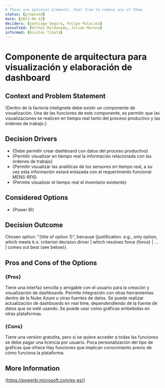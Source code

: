 ```yaml
---
# These are optional elements. Feel free to remove any of them.
status: {proposed}
date: {2023-06-22}
deciders: {Santiago Segura, Felipe Palacios}
consulted: {Vilhai Maldonado, Julián Moreno}
informed: {Nicolás Tibatá}
---
```

# Componente de arquitectura para visualización y elaboración de dashboard

## Context and Problem Statement

{Dentro de la factoría intelignete debe existir un componente de visualización. Una de las funciones de este componente, es permitir que las visualizaciones se realicen en tiempo real tanto del proceso productivo y las órdenes de trabajo.}

<!-- This is an optional element. Feel free to remove. -->
## Decision Drivers

* {Debe permitir crear dashboard con datos del proceso productivo}
* {Permitir visualizar en tiempo real la información relacionada con las órdenes de trabajo}
* {Permitir visualizar las analiticas de los sensores en tiempo real, a su vez esta información estará enlazada con el requerimiento funcional MENS-RF6}
* {Permite visualizar el tiempo real el inventario existente}

## Considered Options

* {Power BI}

## Decision Outcome

Chosen option: "{title of option 1}", because
{justification. e.g., only option, which meets k.o. criterion decision driver | which resolves force {force} | … | comes out best (see below)}.

<!-- This is an optional element. Feel free to remove. -->

## Pros and Cons of the Options

### {Pros}

Tiene una interfaz sencilla y amigable con el usuario para la creación y visualización de dashboards. 
Permite integración con otras herramientas dentro de la Nube Azure u otras fuentes de datos. 
Se puede realizar actualización de dashboards en real time, dependendiendo de la fuente de datos que se esté usando. 
Se puede usar como gráficas embebidas en otras plataformas. 


### {Cons}

Tiene una versión gratutita, pero si se quiere acceder a todas las funciones se debe pagar una licencia por usuario. 
Poca personalización del tipo de gráficas que ofrece
Hay funciones que implican conocimiento previo de cómo funciona la plataforma. 

## More Information

{https://powerbi.microsoft.com/es-es/}
